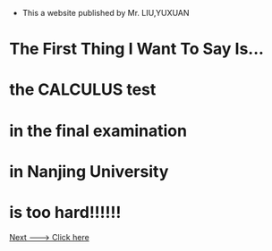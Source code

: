 - This a website published by Mr. LIU,YUXUAN

#            The First Thing I Want To Say Is...
#                    the CALCULUS test
#                in the final examination
#                  in Nanjing University
#                    is too hard!!!!!!


[Next ---> Click here](stupidpanther.github.io/nju/test_001/testpage.md)
